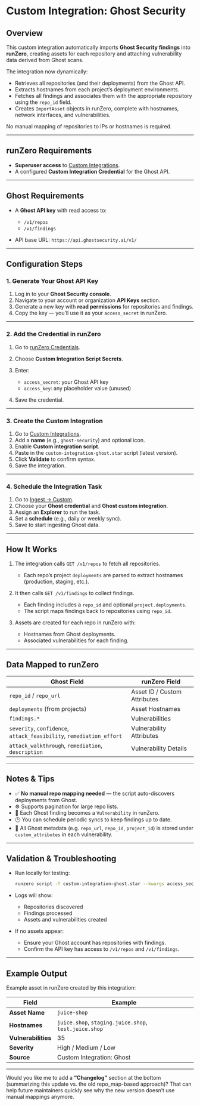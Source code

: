 # Custom Integration: Ghost Security

## Overview

This custom integration automatically imports **Ghost Security findings** into **runZero**, creating assets for each repository and attaching vulnerability data derived from Ghost scans.

The integration now dynamically:

* Retrieves all repositories (and their deployments) from the Ghost API.
* Extracts hostnames from each project’s deployment environments.
* Fetches all findings and associates them with the appropriate repository using the `repo_id` field.
* Creates `ImportAsset` objects in runZero, complete with hostnames, network interfaces, and vulnerabilities.

No manual mapping of repositories to IPs or hostnames is required.

---

## runZero Requirements

* **Superuser access** to [Custom Integrations](https://console.runzero.com/custom-integrations).
* A configured **Custom Integration Credential** for the Ghost API.

---

## Ghost Requirements

* A **Ghost API key** with read access to:

  * `/v1/repos`
  * `/v1/findings`
* API base URL:
  `https://api.ghostsecurity.ai/v1/`

---

## Configuration Steps

### 1. Generate Your Ghost API Key

1. Log in to your **Ghost Security console**.
2. Navigate to your account or organization **API Keys** section.
3. Generate a new key with **read permissions** for repositories and findings.
4. Copy the key — you’ll use it as your `access_secret` in runZero.

---

### 2. Add the Credential in runZero

1. Go to [runZero Credentials](https://console.runzero.com/credentials).
2. Choose **Custom Integration Script Secrets**.
3. Enter:

   * `access_secret`: your Ghost API key
   * `access_key`: any placeholder value (unused)
4. Save the credential.

---

### 3. Create the Custom Integration

1. Go to [Custom Integrations](https://console.runzero.com/custom-integrations/new).
2. Add a **name** (e.g., `ghost-security`) and optional icon.
3. Enable **Custom integration script**.
4. Paste in the `custom-integration-ghost.star` script (latest version).
5. Click **Validate** to confirm syntax.
6. Save the integration.

---

### 4. Schedule the Integration Task

1. Go to [Ingest → Custom](https://console.runzero.com/ingest/custom/).
2. Choose your **Ghost credential** and **Ghost custom integration**.
3. Assign an **Explorer** to run the task.
4. Set a **schedule** (e.g., daily or weekly sync).
5. Save to start ingesting Ghost data.

---

## How It Works

1. The integration calls `GET /v1/repos` to fetch all repositories.

   * Each repo’s project `deployments` are parsed to extract hostnames (production, staging, etc.).
2. It then calls `GET /v1/findings` to collect findings.

   * Each finding includes a `repo_id` and optional `project.deployments`.
   * The script maps findings back to repositories using `repo_id`.
3. Assets are created for each repo in runZero with:

   * Hostnames from Ghost deployments.
   * Associated vulnerabilities for each finding.

---

## Data Mapped to runZero

| Ghost Field                                                          | runZero Field                |
| -------------------------------------------------------------------- | ---------------------------- |
| `repo_id` / `repo_url`                                               | Asset ID / Custom Attributes |
| `deployments` (from projects)                                        | Asset Hostnames              |
| `findings.*`                                                         | Vulnerabilities              |
| `severity`, `confidence`, `attack_feasibility`, `remediation_effort` | Vulnerability Attributes     |
| `attack_walkthrough`, `remediation`, `description`                   | Vulnerability Details        |

---

## Notes & Tips

* ✅ **No manual repo mapping needed** — the script auto-discovers deployments from Ghost.
* ⚙️ Supports pagination for large repo lists.
* 🧩 Each Ghost finding becomes a `Vulnerability` in runZero.
* 🕒 You can schedule periodic syncs to keep findings up to date.
* 🧾 All Ghost metadata (e.g. `repo_url`, `repo_id`, `project_id`) is stored under `custom_attributes` in each vulnerability.

---

## Validation & Troubleshooting

* Run locally for testing:

  ```bash
  runzero script -f custom-integration-ghost.star --kwargs access_secret=<YOUR_GHOST_API_KEY>
  ```
* Logs will show:

  * Repositories discovered
  * Findings processed
  * Assets and vulnerabilities created
* If no assets appear:

  * Ensure your Ghost account has repositories with findings.
  * Confirm the API key has access to `/v1/repos` and `/v1/findings`.

---

## Example Output

Example asset in runZero created by this integration:

| Field               | Example                                               |
| ------------------- | ----------------------------------------------------- |
| **Asset Name**      | `juice-shop`                                          |
| **Hostnames**       | `juice.shop`, `staging.juice.shop`, `test.juice.shop` |
| **Vulnerabilities** | 35                                                    |
| **Severity**        | High / Medium / Low                                   |
| **Source**          | Custom Integration: Ghost                             |

---

Would you like me to add a **“Changelog”** section at the bottom (summarizing this update vs. the old repo_map-based approach)?
That can help future maintainers quickly see why the new version doesn’t use manual mappings anymore.
